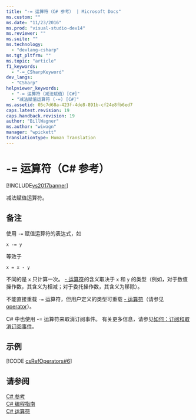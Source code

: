 ```yaml
---
title: "-= 运算符（C# 参考） | Microsoft Docs"
ms.custom: ""
ms.date: "11/23/2016"
ms.prod: "visual-studio-dev14"
ms.reviewer: ""
ms.suite: ""
ms.technology: 
  - "devlang-csharp"
ms.tgt_pltfrm: ""
ms.topic: "article"
f1_keywords: 
  - "-=_CSharpKeyword"
dev_langs: 
  - "CSharp"
helpviewer_keywords: 
  - "-= 运算符（减法赋值）[C#]"
  - "减法赋值运算符 (-=) [C#]"
ms.assetid: 05c7d68a-423f-4de8-891b-cf24e8fb6ed7
caps.latest.revision: 19
caps.handback.revision: 19
author: "BillWagner"
ms.author: "wiwagn"
manager: "wpickett"
translationtype: Human Translation
---
```

# -= 运算符（C# 参考）
[!INCLUDE[vs2017banner](../../../csharp/includes/vs2017banner.md)]

减法赋值运算符。  
  
## 备注  
 使用 `-=` 赋值运算符的表达式，如  
  
```  
x -= y  
```  
  
 等效于  
  
```  
x = x - y  
```  
  
 不同的是 `x` 只计算一次。  [\- 运算符](../../../csharp/language-reference/operators/subtraction-operator.md)的含义取决于 `x` 和 `y` 的类型（例如，对于数值操作数，其含义为相减；对于委托操作数，其含义为移除）。  
  
 不能直接重载 `-=` 运算符，但用户定义的类型可重载 [\- 运算符](../../../csharp/language-reference/operators/subtraction-operator.md)（请参见 [operator](../../../csharp/language-reference/keywords/operator.md)）。  
  
 C\# 中也使用 \-\= 运算符来取消订阅事件。  有关更多信息，请参见[如何：订阅和取消订阅事件](../../../csharp/programming-guide/events/how-to-subscribe-to-and-unsubscribe-from-events.md)。  
  
## 示例  
 [!CODE [csRefOperators#6](../CodeSnippet/VS_Snippets_VBCSharp/csrefOperators#6)]  
  
## 请参阅  
 [C\# 参考](../../../csharp/language-reference/index.md)   
 [C\# 编程指南](../../../csharp/programming-guide/index.md)   
 [C\# 运算符](../../../csharp/language-reference/operators/index.md)